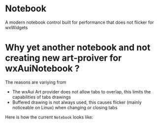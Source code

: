 # Notebook
A modern notebook control built for performance that does not flicker for wxWidgets

# Why yet another notebook and not creating new art-proiver for wxAuiNotebook ?
The reasons are variying from
* The wxAui Art provider does not allow tabs to overlap, this limits the capabilities of tabs drawings
* Buffered drawing is not always used, this causes flicker (mainly noticeable on Linux) when changing or closing tabs

Here is how the current `Notebook` looks like:




